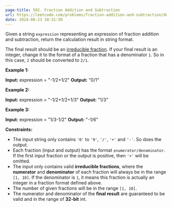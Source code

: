 ```yaml
---
page-title: 592. Fraction Addition and Subtraction
url: https://leetcode.com/problems/fraction-addition-and-subtraction/description/?envType=daily-question&envId=2024-08-23
date: 2024-08-23 10:31:50
---
```

Given a string `expression` representing an expression of fraction addition and subtraction, return the calculation result in string format.

The final result should be an [irreducible fraction](https://en.wikipedia.org/wiki/Irreducible_fraction). If your final result is an integer, change it to the format of a fraction that has a denominator `1`. So in this case, `2` should be converted to `2/1`.

**Example 1:**

**Input:** expression = "-1/2+1/2"
**Output:** "0/1"

**Example 2:**

**Input:** expression = "-1/2+1/2+1/3"
**Output:** "1/3"

**Example 3:**

**Input:** expression = "1/3-1/2"
**Output:** "-1/6"

**Constraints:**

-   The input string only contains `'0'` to `'9'`, `'/'`, `'+'` and `'-'`. So does the output.
-   Each fraction (input and output) has the format `±numerator/denominator`. If the first input fraction or the output is positive, then `'+'` will be omitted.
-   The input only contains valid **irreducible fractions**, where the **numerator** and **denominator** of each fraction will always be in the range `[1, 10]`. If the denominator is `1`, it means this fraction is actually an integer in a fraction format defined above.
-   The number of given fractions will be in the range `[1, 10]`.
-   The numerator and denominator of the **final result** are guaranteed to be valid and in the range of **32-bit** int.